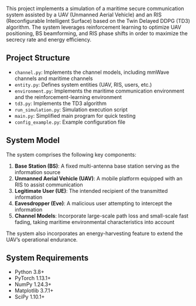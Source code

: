 This project implements a simulation of a maritime secure communication system assisted by a UAV (Unmanned Aerial Vehicle) and an RIS (Reconfigurable Intelligent Surface) based on the Twin Delayed DDPG (TD3) algorithm. The system leverages reinforcement learning to optimize UAV positioning, BS beamforming, and RIS phase shifts in order to maximize the secrecy rate and energy efficiency.

## Project Structure

- `channel.py`: Implements the channel models, including mmWave channels and maritime channels
- `entity.py`: Defines system entities (UAV, RIS, users, etc.)
- `environment.py`: Implements the maritime communication environment and the reinforcement-learning environment
- `td3.py`: Implements the TD3 algorithm
- `run_simulation.py`: Simulation execution script
- `main.py`: Simplified main program for quick testing
- `config_example.py`: Example configuration file

## System Model

The system comprises the following key components:

1. **Base Station (BS)**: A fixed multi-antenna base station serving as the information source
2. **Unmanned Aerial Vehicle (UAV)**: A mobile platform equipped with an RIS to assist communication
3. **Legitimate User (UE)**: The intended recipient of the transmitted information
4. **Eavesdropper (Eve)**: A malicious user attempting to intercept the information
5. **Channel Models**: Incorporate large-scale path loss and small-scale fast fading, taking maritime environmental characteristics into account

The system also incorporates an energy-harvesting feature to extend the UAV’s operational endurance.

## System Requirements

- Python 3.8+
- PyTorch 1.13.1+
- NumPy 1.24.3+
- Matplotlib 3.7.1+
- SciPy 1.10.1+